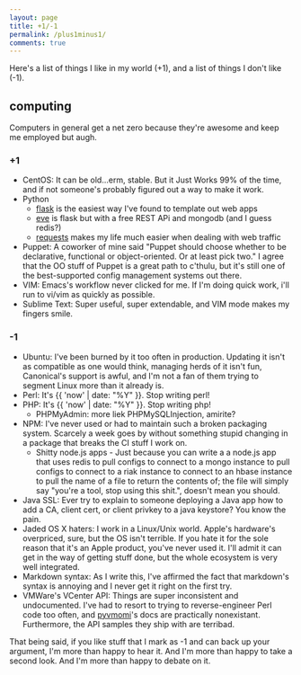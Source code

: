 ```yaml
---
layout: page
title: +1/-1
permalink: /plus1minus1/
comments: true
---
```

Here's a list of things I like in my world (+1), and a list of things I don't like (-1).

## computing

Computers in general get a net zero because they're awesome and keep me employed but augh.


### +1

- CentOS: It can be old...erm, stable. But it Just Works 99% of the time, and if not someone's probably figured out a way to make it work. 
- Python
   - [flask](http://flask.pocoo.org) is the easiest way I've found to template out web apps
   - [eve](http://python-eve.org) is flask but with a free REST APi and mongodb (and I guess redis?)
   - [requests](http://docs.python-requests.org/en/latest/) makes my life much easier when dealing with web traffic
- Puppet: A coworker of mine said "Puppet should choose whether to be declarative, functional or object-oriented. Or at least pick two." I agree that the OO stuff of Puppet is a great path to c'thulu, but it's still one of the best-supported config management systems out there.
- VIM: Emacs's workflow never clicked for me. If I'm doing quick work, i'll run to vi/vim as quickly as possible.
- Sublime Text: Super useful, super extendable, and VIM mode makes my fingers smile.


### -1

- Ubuntu: I've been burned by it too often in production. Updating it isn't as compatible as one would think, managing herds of it isn't fun, Canonical's support is awful, and I'm not a fan of them trying to segment Linux more than it already is.
- Perl: It's {{ 'now' | date: "%Y" }}. Stop writing perl!
- PHP: It's {{ 'now' | date: "%Y" }}. Stop writing php!
   - PHPMyAdmin: more liek PHPMySQLInjection, amirite?
- NPM: I've never used or had to maintain such a broken packaging system. Scarcely a week goes by without something stupid changing in a package that breaks the CI stuff I work on.
   - Shitty node.js apps - Just because you can write a a node.js app that uses redis to pull configs to connect to a mongo instance to pull configs to connect to a riak instance to connect to an hbase instance to pull the name of a file to return the contents of; the file will simply say "you're a tool, stop using this shit.", doesn't mean you should.
- Java SSL: Ever try to explain to someone deploying a Java app how to add a CA, client cert, or client privkey to a java keystore? You know the pain.
- Jaded OS X haters: I work in a Linux/Unix world. Apple's hardware's overpriced, sure, but the OS isn't terrible. If you hate it for the sole reason that it's an Apple product, you've never used it. I'll admit it can get in the way of getting stuff done, but the whole ecosystem is very well integrated.
- Markdown syntax: As I write this, I've affirmed the fact that markdown's syntax is annoying and I never get it right on the first try.
- VMWare's VCenter API: Things are super inconsistent and undocumented. I've had to resort to trying to reverse-engineer Perl code too often, and [pyvmomi](https://github.com/vmware/pyvmomi)'s docs are practically nonexistant. Furthermore, the API samples they ship with are terribad. 

That being said, if you like stuff that I mark as -1 and can back up your argument, I'm more than happy to hear it. And I'm more than happy to take a second look. And I'm more than happy to debate on it.
